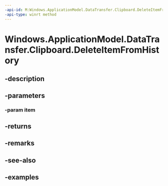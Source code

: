 ```yaml
---
-api-id: M:Windows.ApplicationModel.DataTransfer.Clipboard.DeleteItemFromHistory(Windows.ApplicationModel.DataTransfer.ClipboardHistoryItem)
-api-type: winrt method
---
```


<!-- Method syntax.
public bool Clipboard.DeleteItemFromHistory(ClipboardHistoryItem item)
-->

# Windows.ApplicationModel.DataTransfer.Clipboard.DeleteItemFromHistory

## -description

## -parameters
### -param item

## -returns

## -remarks

## -see-also

## -examples


